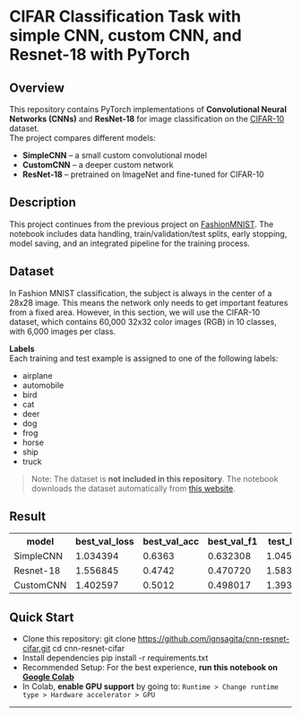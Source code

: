 # CIFAR Classification Task with simple CNN, custom CNN, and Resnet-18 with PyTorch
## Overview
This repository contains PyTorch implementations of **Convolutional Neural Networks (CNNs)** and **ResNet-18** for image classification on the [CIFAR-10](https://www.cs.toronto.edu/~kriz/cifar.html) dataset.  
The project compares different models:
- **SimpleCNN** – a small custom convolutional model  
- **CustomCNN** – a deeper custom network  
- **ResNet-18** – pretrained on ImageNet and fine-tuned for CIFAR-10  

## Description
This project continues from the previous project on [FashionMNIST](https://github.com/ignsagita/neuralnets-fashionmnist).
The notebook includes data handling, train/validation/test splits, early stopping, model saving, and an integrated pipeline for the training process.

## Dataset
In Fashion MNIST classification, the subject is always in the center of a 28x28 image. This means the network only needs to get important features from a fixed area.
However, in this section, we will use the CIFAR-10 dataset, which contains 60,000 32x32 color images (RGB) in 10 classes, with 6,000 images per class.

**Labels** <br>
Each training and test example is assigned to one of the following labels:<br>
- airplane
- automobile
- bird
- cat
- deer
- dog
- frog
- horse
- ship
- truck

> Note: The dataset is **not included in this repository**. The notebook downloads the dataset automatically from [this website](https://www.cs.toronto.edu/~kriz/cifar.html).

## Result
<table>
  <tr>
    <th>model</th>
    <th>best_val_loss</th>
    <th>best_val_acc</th>
    <th>best_val_f1</th>
    <th>test_loss</th>
    <th>test_acc</th>
    <th>test_f1</th>
  </tr>
  <tr>
    <td>SimpleCNN</td>
    <td>1.034394</td>
    <td>0.6363</td>
    <td>0.632308</td>
    <td>1.045021</td>
    <td>0.6320</td>
    <td>0.628868</td>
  </tr>
  <tr>
    <td>Resnet-18</td>
    <td>1.556845</td>
    <td>0.4742</td>
    <td>0.470720</td>
    <td>1.583386</td>
    <td>0.4583</td>
    <td>0.455407</td>
  </tr>
  <tr>
    <td>CustomCNN</td>
    <td>1.402597</td>
    <td>0.5012</td>
    <td>0.498017</td>
    <td>1.393166</td>
    <td>0.5026</td>
    <td>0.499033</td>
  </tr>
</table>


## Quick Start
- Clone this repository: git clone https://github.com/ignsagita/cnn-resnet-cifar.git cd cnn-resnet-cifar
- Install dependencies pip install -r requirements.txt
- Recommended Setup: For the best experience, **run this notebook on [Google Colab](https://colab.research.google.com/)** 
- In Colab, **enable GPU support** by going to: `Runtime > Change runtime type > Hardware accelerator > GPU`


---
